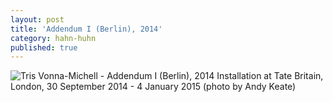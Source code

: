 ```yaml
---
layout: post
title: 'Addendum I (Berlin), 2014'
category: hahn-huhn
published: true
---
```


![Tris Vonna-Michell - Addendum I (Berlin), 2014]({{site.baseurl}}/assets/img/0305-addendum-i-berlin-2014.jpg)
Installation at Tate Britain, London, 30 September 2014 - 4 January 2015 (photo by Andy Keate)
